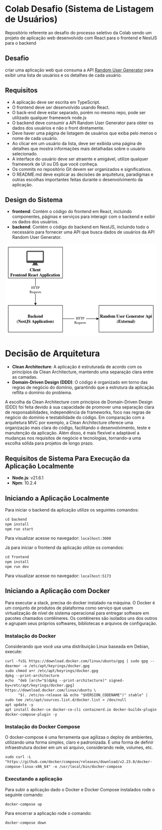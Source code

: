 # Colab Desafio (Sistema de Listagem de Usuários)
Repositório referente ao desafio do processo seletivo da Colab sendo um projeto de aplicação web desenvolvido com React para o frontend e NestJS para o backend

## Desafio
criar uma aplicação web que consuma a API [Random User Generator](https://randomuser.me/) para exibir uma lista de usuários e os detalhes de cada usuário.

## Requisitos
- A aplicação deve ser escrita em TypeScript.
- O frontend deve ser desenvolvido usando React.
- O back-end deve estar separado, porém no mesmo repo, pode ser utilizado qualquer framework node.js
- O backend deve consumir a API Random User Generator para obter os dados dos usuários e não o front diretamente.
- Deve haver uma página de listagem de usuários que exiba pelo menos o nome de cada usuário.
- Ao clicar em um usuário da lista, deve ser exibida uma página de detalhes que mostra informações mais detalhadas sobre o usuário selecionado.
- A interface do usuário deve ser atraente e amigável, utilize qualquer framework de UI ou DS que você conheça.
- Os commits no repositório Git devem ser organizados e significativos.
- O README.md deve explicar as decisões de arquitetura, paradigmas e outras escolhas importantes feitas durante o desenvolvimento da aplicação.

## Design do Sistema
- **frontend**: Contém o código do frontend em React, incluindo componentes, páginas e serviços para interagir com o backend e exibir os dados dos usuários.
- **backend**: Contém o código do backend em NestJS, incluindo todo o necessário para fornecer uma API que busca dados de usuários da API Random User Generator.

<img alt="System design diagram" title="System design diagram" src=".github/assets/System-design.png" />

# Decisão de Arquitetura
- **Clean Architecture**: A aplicação é estruturada de acordo com os princípios da Clean Architecture, mantendo uma separação clara entre as camadas.
- **Domain-Driven Design (DDD)**: O código é organizado em torno das regras de negócio do domínio, garantindo que a estrutura da aplicação reflita o domínio do problema.

A escolha da Clean Architecture com princípios de Domain-Driven Design (DDD) foi feita devido à sua capacidade de promover uma separação clara de responsabilidades, independência de frameworks, foco nas regras de negócio do domínio e testabilidade do código. Em comparação com a arquitetura MVC por exemplo, a Clean Architecture oferece uma organização mais clara do código, facilitando o desenvolvimento, teste e manutenção da aplicação. Além disso, é mais flexível e adaptável a mudanças nos requisitos de negócio e tecnologias, tornando-a uma escolha sólida para projetos de longo prazo.

## Requisitos de Sistema Para Execução da Aplicação Localmente
- **Node.js**: v21.6.1
- **Npm**: 10.2.4

## Iniciando a Aplicação Localmente
Para iniciar o backend da aplicação utilize os seguintes comandos:
```
cd backend
npm install
npm run start
```
Para visualizar acesse no navegador: `localhost:3000`

Já para iniciar o frontend da aplicação utilize os comandos:
```
cd frontend
npm install
npm run dev
```
Para visualizar acesse no navegador: `localhost:5173`

## Iniciando a Aplicação com Docker
Para executar a stack, precisa do docker instalado na máquina. O Docker é um conjunto de produtos de plataforma como serviço que usam virtualização de nível de sistema operacional para entregar software em pacotes chamados contêineres. Os contêineres são isolados uns dos outros e agrupam seus próprios softwares, bibliotecas e arquivos de configuração.

### Instalação do Docker
Considerando que você usa uma distribuição Linux baseada em Debian, execute:
```
curl -fsSL https://download.docker.com/linux/ubuntu/gpg | sudo gpg --dearmor -o /etc/apt/keyrings/docker.gpg
sudo chmod a+r /etc/apt/keyrings/docker.gpg
dpkg --print-architecture
echo  "deb [arch="$(dpkg --print-architecture)" signed-by=/etc/apt/keyrings/docker.gpg] https://download.docker.com/linux/ubuntu \
      "$(. /etc/os-release && echo "$VERSION_CODENAME")" stable" |   sudo tee /etc/apt/sources.list.d/docker.list > /dev/null
apt update -y
apt install docker-ce docker-ce-cli containerd.io docker-buildx-plugin docker-compose-plugin -y
```

### Instalação do Docker Compose
O docker-compose é uma ferramenta que agilizaa o deploy de ambientes, utilizando uma forma simples, claro e padronizada. É uma forma de definir infraestrutura docker em um só arquivo, considerando rede, volumes, etc.
```
sudo curl -L "https://github.com/docker/compose/releases/download/v2.23.0/docker-compose-linux-x86_64" -o /usr/local/bin/docker-compose
```

### Executando a aplicação
Para subir a aplicação dado o Docker e Docker Compose instalados rode o seguinte comando:
```
docker-compose up
```
Para encerrar a aplicação rode o comando:
```
docker-compose down
```

